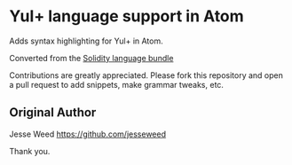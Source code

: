# Yul+ language support in Atom

Adds syntax highlighting for Yul+ in Atom.

Converted from the [Solidity language bundle](https://github.com/jesseweed/language-solidity)

Contributions are greatly appreciated. Please fork this repository and open a pull request to add snippets, make grammar tweaks, etc.

## Original Author

Jesse Weed
https://github.com/jesseweed

Thank you.
